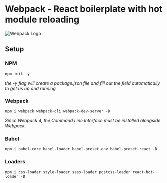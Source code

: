 # Webpack - React boilerplate with hot module reloading 
![Webpack Logo](./webpack.svg=100px)

## Setup

### NPM
```
npm init -y
```
*the -y flag will create a package.json file and fill out the field automatically to get us up and running*

### Webpack
```
npm i webpack webpack-cli webpack-dev-server -D
```
*Since Webpack 4, the Command Line Interface must be installed alongside Webpack.*

### Babel
```
npm i babel-core babel-loader babel-preset-env babel-preset-react -D
```

### Loaders
```
npm i css-loader style-loader sass-loader postcss-loader react-hot-loader -D
```





